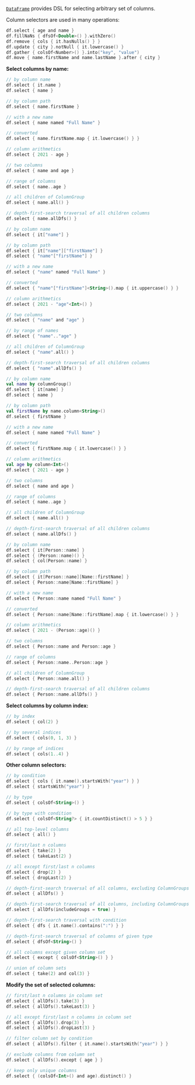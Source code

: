 [//]: # (title: Column selectors)

<!---IMPORT org.jetbrains.kotlinx.dataframe.samples.api.Access-->

[`DataFrame`](DataFrame.md) provides DSL for selecting arbitrary set of columns.

Column selectors are used in many operations:

<!---FUN columnSelectorsUsages-->

```kotlin
df.select { age and name }
df.fillNaNs { dfsOf<Double>() }.withZero()
df.remove { cols { it.hasNulls() } }
df.update { city }.notNull { it.lowercase() }
df.gather { colsOf<Number>() }.into("key", "value")
df.move { name.firstName and name.lastName }.after { city }
```

<!---END-->

**Select columns by name:**

<!---FUN columnSelectors-->
<tabs>
<tab title="Properties">

```kotlin
// by column name
df.select { it.name }
df.select { name }

// by column path
df.select { name.firstName }

// with a new name
df.select { name named "Full Name" }

// converted
df.select { name.firstName.map { it.lowercase() } }

// column arithmetics
df.select { 2021 - age }

// two columns
df.select { name and age }

// range of columns
df.select { name..age }

// all children of ColumnGroup
df.select { name.all() }

// depth-first-search traversal of all children columns
df.select { name.allDfs() }
```

</tab>
<tab title="Strings">

```kotlin
// by column name
df.select { it["name"] }

// by column path
df.select { it["name"]["firstName"] }
df.select { "name"["firstName"] }

// with a new name
df.select { "name" named "Full Name" }

// converted
df.select { "name"["firstName"]<String>().map { it.uppercase() } }

// column arithmetics
df.select { 2021 - "age"<Int>() }

// two columns
df.select { "name" and "age" }

// by range of names
df.select { "name".."age" }

// all children of ColumnGroup
df.select { "name".all() }

// depth-first-search traversal of all children columns
df.select { "name".allDfs() }
```

</tab>
<tab title="Accessors">

```kotlin
// by column name
val name by columnGroup()
df.select { it[name] }
df.select { name }

// by column path
val firstName by name.column<String>()
df.select { firstName }

// with a new name
df.select { name named "Full Name" }

// converted
df.select { firstName.map { it.lowercase() } }

// column arithmetics
val age by column<Int>()
df.select { 2021 - age }

// two columns
df.select { name and age }

// range of columns
df.select { name..age }

// all children of ColumnGroup
df.select { name.all() }

// depth-first-search traversal of all children columns
df.select { name.allDfs() }
```

</tab>
<tab title="KProperties">

```kotlin
// by column name
df.select { it[Person::name] }
df.select { (Person::name)() }
df.select { col(Person::name) }

// by column path
df.select { it[Person::name][Name::firstName] }
df.select { Person::name[Name::firstName] }

// with a new name
df.select { Person::name named "Full Name" }

// converted
df.select { Person::name[Name::firstName].map { it.lowercase() } }

// column arithmetics
df.select { 2021 - (Person::age)() }

// two columns
df.select { Person::name and Person::age }

// range of columns
df.select { Person::name..Person::age }

// all children of ColumnGroup
df.select { Person::name.all() }

// depth-first-search traversal of all children columns
df.select { Person::name.allDfs() }
```

</tab>
</tabs>
<!---END-->

**Select columns by column index:**

<!---FUN columnsSelectorByIndices-->

```kotlin
// by index
df.select { col(2) }

// by several indices
df.select { cols(0, 1, 3) }

// by range of indices
df.select { cols(1..4) }
```

<!---END-->

**Other column selectors:**

<!---FUN columnSelectorsMisc-->

```kotlin
// by condition
df.select { cols { it.name().startsWith("year") } }
df.select { startsWith("year") }

// by type
df.select { colsOf<String>() }

// by type with condition
df.select { colsOf<String?> { it.countDistinct() > 5 } }

// all top-level columns
df.select { all() }

// first/last n columns
df.select { take(2) }
df.select { takeLast(2) }

// all except first/last n columns
df.select { drop(2) }
df.select { dropLast(2) }

// depth-first-search traversal of all columns, excluding ColumnGroups from result
df.select { allDfs() }

// depth-first-search traversal of all columns, including ColumnGroups in result
df.select { allDfs(includeGroups = true) }

// depth-first-search traversal with condition
df.select { dfs { it.name().contains(":") } }

// depth-first-search traversal of columns of given type
df.select { dfsOf<String>() }

// all columns except given column set
df.select { except { colsOf<String>() } }

// union of column sets
df.select { take(2) and col(3) }
```

<!---END-->

**Modify the set of selected columns:**

<!---FUN columnSelectorsModifySet-->

```kotlin
// first/last n columns in column set
df.select { allDfs().take(3) }
df.select { allDfs().takeLast(3) }

// all except first/last n columns in column set
df.select { allDfs().drop(3) }
df.select { allDfs().dropLast(3) }

// filter column set by condition
df.select { allDfs().filter { it.name().startsWith("year") } }

// exclude columns from column set
df.select { allDfs().except { age } }

// keep only unique columns
df.select { (colsOf<Int>() and age).distinct() }
```

<!---END-->
